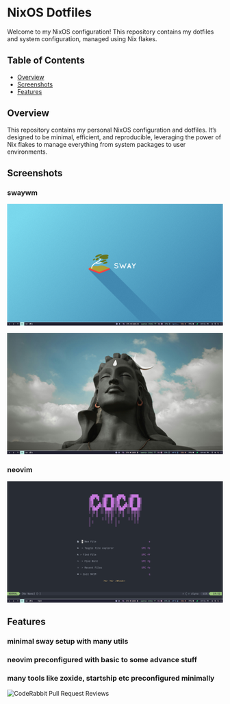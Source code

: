 # NixOS Dotfiles

Welcome to my NixOS configuration! This repository contains my dotfiles and system configuration, managed using Nix flakes.

## Table of Contents

- [Overview](#overview)
- [Screenshots](#Screenshots)
- [Features](#features)

## Overview

This repository contains my personal NixOS configuration and dotfiles. It’s designed to be minimal, efficient, and reproducible, leveraging the power of Nix flakes to manage everything from system packages to user environments.

## Screenshots

### swaywm

![swaywm](images/screenshots/swaywm-basic.png)

![swaywm](images/screenshots/sway-desktop.png)

### neovim

![neovim](images/screenshots/neovim.png)

## Features

### minimal sway setup with many utils

### neovim preconfigured with basic to some advance stuff

### many tools like zoxide, startship etc preconfigured minimally

![CodeRabbit Pull Request Reviews](https://img.shields.io/coderabbit/prs/github/sachinchaudhary1808/nixos-dotfiles?utm_source=oss&utm_medium=github&utm_campaign=sachinchaudhary1808%2Fnixos-dotfiles&labelColor=171717&color=FF570A&link=https%3A%2F%2Fcoderabbit.ai&label=CodeRabbit+Reviews)
